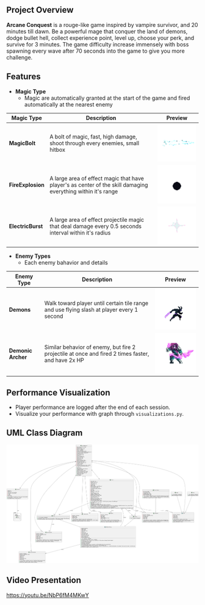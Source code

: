 ## Project Overview

**Arcane Conquest** is a rouge-like game inspired by vampire survivor, and 20 minutes till dawn. Be a powerful mage that conquer the land of demons, dodge bullet hell, collect experience point, level up, choose your perk, and survive for 3 minutes. The game difficulty increase immensely with boss spawning every wave after 70 seconds into the game to give you more challenge.

## Features

- **Magic Type**
  - Magic are automatically granted at the start of the game and fired automatically at the nearest enemy

| Magic Type       | Description                                                        | Preview                              |
|------------------|--------------------------------------------------------------------|--------------------------------------|
| **MagicBolt**       | A bolt of magic, fast, high damage, shoot through every enemies, small hitbox                  | <img src="DescriptionGIF/MagicBolt.gif" width="200"> |
| **FireExplosion** | A large area of effect magic that have player's as center of the skill damaging everything within it's range          | <img src="DescriptionGIF/Explosion.gif" width="200"> |
| **ElectricBurst** | A large area of effect projectile magic that deal damage every 0.5 seconds interval within it's radius          | <img src="DescriptionGIF/ElectricBurst.gif" width="200"> |

- **Enemy Types**
  - Each enemy bahavior and details

| Enemy Type       | Description                                                        | Preview                              |
|------------------|--------------------------------------------------------------------|--------------------------------------|
| **Demons**       | Walk toward player until certain tile range and use flying slash at player every 1 second                  | <img src="DescriptionGIF/Demon.gif" width="200"> |
| **Demonic Archer** | Similar behavior of enemy, but fire 2 projectile at once and fired 2 times faster, and have 2x HP          | <img src="DescriptionGIF/Demonic Archer.gif" width="200"> |


## Performance Visualization
- Player performance are logged after the end of each session.
- Visualize your performance with graph through `visualizations.py`.


## UML Class Diagram

![UML Diagram](UML.png)

## Video Presentation
https://youtu.be/NbP6fM4MKwY